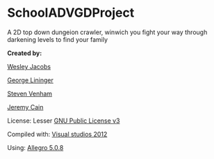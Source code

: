 SchoolADVGDProject
==================

<p>A 2D top down dungeion crawler, winwich you fight your way through darkening levels to find your family</a>

<p><b>Created by:</b></p>
<p><a href="mailto:wjacobsiv@gmail.com">Wesley Jacobs</a> </p>
<p><a href="mailto:glininger@hotmail.com">George Lininger</a> </p>
<p><a href="mailto:deathmock@gmail.com">Steven Venham</a> </p>
<p><a href="mailto:fox_the_apprentice@yahoo.com">Jeremy Cain</a> </p>
<p>License: Lesser <a href="http://www.gnu.org/licenses/lgpl.html">GNU Public License v3</a></p>
<p></p>
<p>Compiled with: <a href="http://www.microsoft.com/visualstudio/eng/downloads">Visual studios 2012<a/></p>
<p>Using: <a href="http://sourceforge.net/projects/alleg/files/allegro/5.0.8/">Allegro 5.0.8</a></p>
